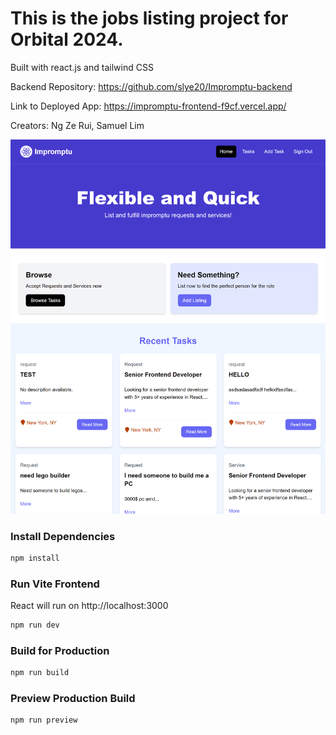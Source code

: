 # This is the jobs listing project for Orbital 2024.

Built with react.js and tailwind CSS

Backend Repository: https://github.com/slye20/Impromptu-backend

Link to Deployed App: https://impromptu-frontend-f9cf.vercel.app/

Creators: Ng Ze Rui, Samuel Lim

<img src="public/screen.png" />

### Install Dependencies

```bash
npm install
```

### Run Vite Frontend

React will run on http://localhost:3000

```bash
npm run dev
```

### Build for Production

```bash
npm run build
```

### Preview Production Build

```bash
npm run preview
```
